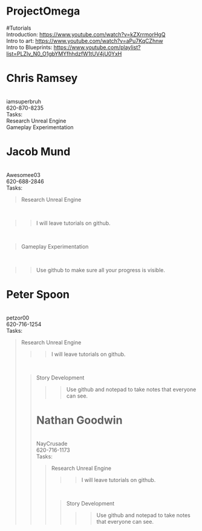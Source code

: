 # ProjectOmega
#Tutorials
<BR> Introduction: https://www.youtube.com/watch?v=kZXrrmorHgQ
<BR> Intro to art: https://www.youtube.com/watch?v=aPu7KqCZhnw
<BR> Intro to Blueprints: https://www.youtube.com/playlist?list=PLZlv_N0_O1gbYMYfhhdzfW1tUV4jU0YxH
# Chris Ramsey 
<BR> iamsuperbruh 
<BR> 620-870-8235
<BR>  Tasks:
<BR>  Research Unreal Engine
<BR>  Gameplay Experimentation
# Jacob Mund 
<BR> Awesomee03 
<BR> 620-688-2846
<BR> Tasks:
<BR> <blockquote>Research Unreal Engine</blockquote>
<BR> <blockquote><blockquote>I will leave tutorials on github.</blockquote></blockquote>
<BR> <blockquote>Gameplay Experimentation</blockquote>
<BR> <blockquote><blockquote>Use github to make sure all your progress is visible.</blockquote></blockquote>
# Peter Spoon 
<BR> petzor00 
<BR> 620-716-1254
<BR> Tasks:
<BR> <blockquote>Research Unreal Engine
<BR> <blockquote><blockquote>I will leave tutorials on github.</blockquote></blockquote>
<BR> <blockquote>Story Development
<BR> <blockquote><blockquote>Use github and notepad to take notes that everyone can see.</blockquote></blockquote>
# Nathan Goodwin 
<BR> NayCrusade 
<BR> 620-716-1173
<BR> Tasks:
<BR> <blockquote>Research Unreal Engine
<BR> <blockquote><blockquote>I will leave tutorials on github.</blockquote></blockquote>
<BR> <blockquote>Story Development
<BR> <blockquote><blockquote>Use github and notepad to take notes that everyone can see.</blockquote></blockquote>
